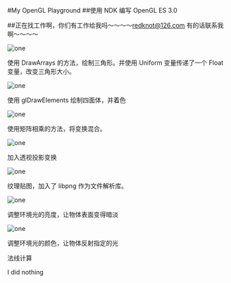 #My OpenGL Playground
##使用 NDK 编写 OpenGL ES 3.0

##正在找工作啊，你们有工作给我吗～～～～redknot@126.com 有的话联系我啊～～～～

![one](https://github.com/redknotmiaoyuqiao/MyOpenGL/blob/master/img/one.gif?raw=true)

使用 DrawArrays 的方法，绘制三角形。并使用 Uniform 变量传递了一个 Float 变量，改变三角形大小。

![one](https://github.com/redknotmiaoyuqiao/MyOpenGL/blob/master/img/two.gif?raw=true)

使用 glDrawElements 绘制四面体，并着色

![one](https://github.com/redknotmiaoyuqiao/MyOpenGL/blob/master/img/six.gif?raw=true)

使用矩阵相乘的方法，将变换混合。

![one](https://github.com/redknotmiaoyuqiao/MyOpenGL/blob/master/img/seven.gif?raw=true)

加入透视投影变换

![one](https://github.com/redknotmiaoyuqiao/MyOpenGL/blob/master/img/eight.gif?raw=true)

纹理贴图，加入了 libpng 作为文件解析库。

![one](https://github.com/redknotmiaoyuqiao/MyOpenGL/blob/master/img/nine.gif?raw=true)

调整环境光的亮度，让物体表面变得暗淡

![one](https://github.com/redknotmiaoyuqiao/MyOpenGL/blob/master/img/ten.gif?raw=true)

调整环境光的颜色，让物体反射指定的光

法线计算


I did nothing
